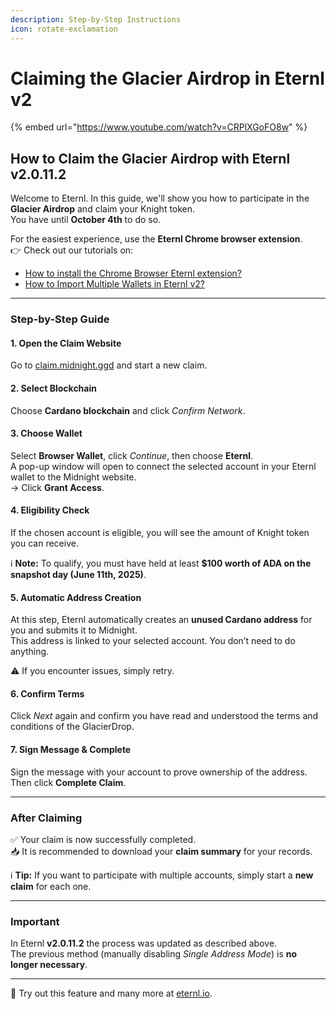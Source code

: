 ```yaml
---
description: Step-by-Step Instructions
icon: rotate-exclamation
---
```


# Claiming the Glacier Airdrop in Eternl v2

{% embed url="https://www.youtube.com/watch?v=CRPlXGoFO8w" %}

## How to Claim the Glacier Airdrop with Eternl v2.0.11.2

Welcome to Eternl. In this guide, we'll show you how to participate in the **Glacier Airdrop** and claim your Knight token.\
You have until **October 4th** to do so.

For the easiest experience, use the **Eternl Chrome browser extension**.\
👉 Check out our tutorials on:

* [How to install the Chrome Browser Eternl extension?](https://www.youtube.com/watch?v=TuIYDx2_0nA)
* [How to Import Multiple Wallets in Eternl v2?](https://www.youtube.com/watch?v=fXevC1U2OFg)

***

### Step-by-Step Guide

#### 1. Open the Claim Website

Go to [claim.midnight.ggd](https://claim.midnight.ggd) and start a new claim.

#### 2. Select Blockchain

Choose **Cardano blockchain** and click _Confirm Network_.

#### 3. Choose Wallet

Select **Browser Wallet**, click _Continue_, then choose **Eternl**.\
A pop-up window will open to connect the selected account in your Eternl wallet to the Midnight website.\
→ Click **Grant Access**.

#### 4. Eligibility Check

If the chosen account is eligible, you will see the amount of Knight token you can receive.

ℹ️ **Note:** To qualify, you must have held at least **$100 worth of ADA on the snapshot day (June 11th, 2025)**.

#### 5. Automatic Address Creation

At this step, Eternl automatically creates an **unused Cardano address** for you and submits it to Midnight.\
This address is linked to your selected account. You don’t need to do anything.

⚠️ If you encounter issues, simply retry.

#### 6. Confirm Terms

Click _Next_ again and confirm you have read and understood the terms and conditions of the GlacierDrop.

#### 7. Sign Message & Complete

Sign the message with your account to prove ownership of the address.\
Then click **Complete Claim**.

***

### After Claiming

✅ Your claim is now successfully completed.\
📥 It is recommended to download your **claim summary** for your records.

ℹ️ **Tip:** If you want to participate with multiple accounts, simply start a **new claim** for each one.

***

### Important

In Eternl **v2.0.11.2** the process was updated as described above.\
The previous method (manually disabling _Single Address Mode_) is **no longer necessary**.

***

🔗 Try out this feature and many more at [eternl.io](https://eternl.io).
